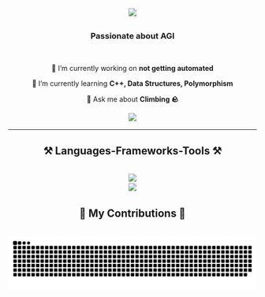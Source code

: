 <h1 align="center">
    <img src="https://readme-typing-svg.herokuapp.com/?font=Righteous&size=35&center=true&vCenter=true&width=500&height=70&duration=4000&lines=Hi+There!+👋;+I'm+Adrien+Baumert!;" />
</h1>

<h3 align="center">Passionate about AGI</h3>

<br/>

<div align="center">
 
 🔭 I’m currently working on **not getting automated**
 
 🌱 I’m currently learning **C++, Data Structures, Polymorphism**

💬 Ask me about **Climbing 🪨**

 </div>

<div align="center">
  <a align="center" href="https://www.linkedin.com/in/adrienbaumert/" target="_blank">
    <img src="https://img.shields.io/badge/LinkedIn-0077B5?style=for-the-badge&logo=linkedin&logoColor=white" target="_blank" />
  </a>
</div>
  
</div>

 <hr/>
 
<h2 align="center">⚒️ Languages-Frameworks-Tools ⚒️</h2>
<br/>
<div align="center">
    <img src="https://skillicons.dev/icons?i=python,cpp,java,javascript,php" /><br>
    <img src="https://skillicons.dev/icons?i=arch,flask,html,css,vscode,github,aws,tailwind,git,linux" />
</div>
<div align="center">
  <h2>🐍 My Contributions 🐍</h2>
  <br>
  <img alt="snake eating my contributions" src="https://raw.githubusercontent.com/adrienbaumert/adrienbaumert/output/github-contribution-grid-snake.svg" />
  
  <br/><br/><br/>
</div>
